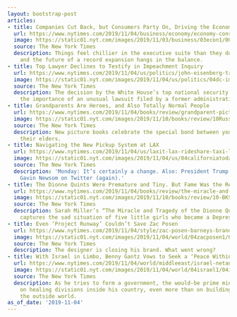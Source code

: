 ```yaml
---
layout: bootstrap-post
articles:
- title: Companies Cut Back, but Consumers Party On, Driving the Economy
  url: https://www.nytimes.com/2019/11/04/business/economy/economy-consumers-business.html
  image: https://static01.nyt.com/images/2019/11/03/business/03econ1/00econ1-facebookJumbo.jpg
  source: The New York Times
  description: Things feel chillier in the executive suite than they do at the mall,
    and the future of a record expansion hangs in the balance.
- title: Top Lawyer Declines to Testify in Impeachment Inquiry
  url: https://www.nytimes.com/2019/11/04/us/politics/john-eisenberg-trump-impeachment.html
  image: https://static01.nyt.com/images/2019/11/04/us/politics/04dc-impeach/04dc-impeach-facebookJumbo.jpg
  source: The New York Times
  description: The decision by the White House’s top national security lawyer underlines
    the importance of an unusual lawsuit filed by a former administration official.
- title: Grandparents Are Heroes, and Also Totally Normal People
  url: https://www.nytimes.com/2019/11/04/books/review/grandparent-picture-books.html
  image: https://static01.nyt.com/images/2019/11/10/books/review/10Russo-1/10Russo-1-facebookJumbo.jpg
  source: The New York Times
  description: New picture books celebrate the special bond between young people and
    their elders.
- title: Navigating the New Pickup System at LAX
  url: https://www.nytimes.com/2019/11/04/us/laxit-lax-rideshare-taxi-lot-change.html
  image: https://static01.nyt.com/images/2019/11/04/us/04californiatoday1/04californiatoday1-facebookJumbo.jpg
  source: The New York Times
  description: 'Monday: It’s certainly a change. Also: President Trump targets Gov.
    Gavin Newsom on Twitter (again).'
- title: The Dionne Quints Were Premature and Tiny. But Fame Was the Real Problem.
  url: https://www.nytimes.com/2019/11/04/books/review/the-miracle-and-tragedy-of-the-dionne-quintuplets-sarah-miller.html
  image: https://static01.nyt.com/images/2019/11/10/books/review/10-BKS-WALKER/10-BKS-WALKER-facebookJumbo.jpg
  source: The New York Times
  description: Sarah Miller’s “The Miracle and Tragedy of the Dionne Quintuplets”
    captures the sad situation of five little girls who became a Depression-era spectacle.
- title: Even ‘Project Runway’ Couldn’t Save Zac Posen
  url: https://www.nytimes.com/2019/11/04/style/zac-posen-barneys-brand-closed.html
  image: https://static01.nyt.com/images/2019/11/04/world/04zacposen1/04zacposen1-facebookJumbo.jpg
  source: The New York Times
  description: The designer is closing his brand. What went wrong?
- title: With Israel in Limbo, Benny Gantz Vows to Seek a ‘Peace Within’
  url: https://www.nytimes.com/2019/11/04/world/middleeast/israel-netanyahu-gantz.html
  image: https://static01.nyt.com/images/2019/11/04/world/04israel1/04israel1-facebookJumbo.jpg
  source: The New York Times
  description: As he tries to form a government, the would-be prime minister has focused
    on healing divisions inside his country, even more than on building bridges with
    the outside world.
as_of_date: '2019-11-04'
---
```


